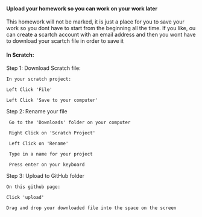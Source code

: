 #### Upload your homework so you can work on your work later
This homework will not be marked, it is just a place for you to save your work so you dont have to start from the beginning all the time. 
If you like, ou can create a scartch account with an email address and then you wont have to download your scartch file in order to save it


#### In Scratch:
Step 1: Download Scratch file: 
    
    In your scratch project:
    
    Left Click 'File'
    
    Left Click 'Save to your computer'
    
Step 2: Rename your file
   
     Go to the 'Downloads' folder on your computer
     
     Right Click on 'Scratch Project' 
     
     Left Click on 'Rename'
     
     Type in a name for your project
     
     Press enter on your keyboard

Step 3: Upload to GitHub folder

    On this github page:
    
    Click 'upload'
    
    Drag and drop your downloaded file into the space on the screen
